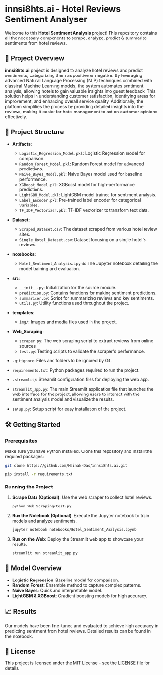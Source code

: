 # innsi8hts.ai - Hotel Reviews Sentiment Analyser

Welcome to this **Hotel Sentiment Analysis** project! This repository contains all the necessary components to scrape, analyze, predict & summarise sentiments from hotel reviews.

## 🚀 Project Overview

**innsi8hts.ai** project is designed to analyze hotel reviews and predict sentiments, categorizing them as positive or negative. By leveraging advanced Natural Language Processing (NLP) techniques combined with classical Machine Learning models, the system automates sentiment analysis, allowing hotels to gain valuable insights into guest feedback. This solution helps in understanding customer satisfaction, identifying areas for improvement, and enhancing overall service quality. Additionally, the platform simplifies the process by providing detailed insights into the reviews, making it easier for hotel management to act on customer opinions effectively.

## 📂 Project Structure

- **Artifacts**:  
  - `Logistic_Regression_Model.pkl`: Logistic Regression model for comparison.
  - `Random_Forest_Model.pkl`: Random Forest model for advanced predictions.
  - `Naive_Bayes_Model.pkl`: Naive Bayes model used for baseline performance.
  - `XGBoost_Model.pkl`: XGBoost model for high-performance predictions.
  - `LightGBM_Model.pkl`: LightGBM model trained for sentiment analysis.
  - `Label_Encoder.pkl`: Pre-trained label encoder for categorical variables.
  - `TF_IDF_Vectorizer.pkl`: TF-IDF vectorizer to transform text data.

- **Dataset**:  
  - `Scraped_Dataset.csv`: The dataset scraped from various hotel review sites.
  - `Single_Hotel_Dataset.csv`: Dataset focusing on a single hotel's reviews.

- **notebooks**:  
  - `Hotel_Sentiment_Analysis.ipynb`: The Jupyter notebook detailing the model training and evaluation.

- **src**:  
  - `__init__.py`: Initialization for the source module.
  - `prediction.py`: Contains functions for making sentiment predictions.
  - `summariser.py`: Script for summarizing reviews and key sentiments.
  - `utils.py`: Utility functions used throughout the project.

- **templates**:  
  - `img/`: Images and media files used in the project.

- **Web_Scraping**:  
  - `scraper.py`: The web scraping script to extract reviews from online sources.
  - `test.py`: Testing scripts to validate the scraper's performance.

- `.gitignore`: Files and folders to be ignored by Git.
- `requirements.txt`: Python packages required to run the project.
- `.streamlit/`: Streamlit configuration files for deploying the web app.
- `streamlit_app.py`: The main Streamlit application file that launches the web interface for the project, allowing users to interact with the sentiment analysis model and visualize the results.
- `setup.py`: Setup script for easy installation of the project.

## 🛠️ Getting Started

### Prerequisites

Make sure you have Python installed. Clone this repository and install the required packages:

```bash
git clone https://github.com/Mainak-Das/innsi8hts.ai.git

pip install -r requirements.txt
```

### Running the Project

1. **Scrape Data (Optional)**: Use the web scraper to collect hotel reviews.
   ```bash
   python Web_Scraping/test.py
   ```

2. **Run the Notebook (Optional)**: Execute the Jupyter notebook to train models and analyze sentiments.
   ```bash
   jupyter notebook notebooks/Hotel_Sentiment_Analysis.ipynb
   ```

3. **Run on the Web**: Deploy the Streamlit web app to showcase your results.
   ```bash
   streamlit run streamlit_app.py
   ```

## 🧠 Model Overview

- **Logistic Regression**: Baseline model for comparison.
- **Random Forest**: Ensemble method to capture complex patterns.
- **Naive Bayes**: Quick and interpretable model.
- **LightGBM & XGBoost**: Gradient boosting models for high accuracy.

## 📈 Results

Our models have been fine-tuned and evaluated to achieve high accuracy in predicting sentiment from hotel reviews. Detailed results can be found in the notebook.

## 📝 License

This project is licensed under the MIT License - see the [LICENSE](LICENSE) file for details.
